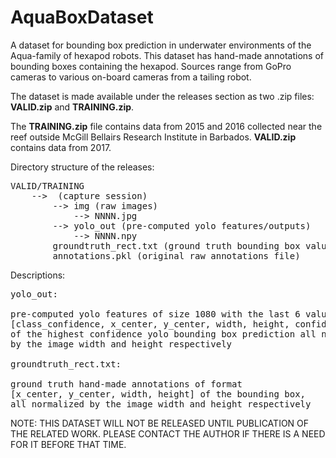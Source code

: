 # AquaBoxDataset 
A dataset for bounding box prediction in underwater environments of the Aqua-family of hexapod robots. This dataset has hand-made annotations of bounding boxes containing the hexapod. Sources range from GoPro cameras to various on-board cameras from a tailing robot.

The dataset is made available under the releases section as two .zip files: <b>VALID.zip</b> and <b>TRAINING.zip</b>. 

The <b>TRAINING.zip</b> file contains data from 2015 and 2016 collected near the reef outside McGill Bellairs Research Institute in Barbados. <b>VALID.zip</b> contains data from 2017.

Directory structure of the releases:

<pre>
VALID/TRAINING
    --> <folder_name> (capture session)
        --> img (raw images)
            --> NNNN.jpg
        --> yolo_out (pre-computed yolo features/outputs) 
            --> NNNN.npy
        groundtruth_rect.txt (ground truth bounding box values)
        annotations.pkl (original raw annotations file)
</pre>
        
Descriptions:

<pre>
yolo_out:

pre-computed yolo features of size 1080 with the last 6 values being
[class_confidence, x_center, y_center, width, height, confidence]
of the highest confidence yolo bounding box prediction all normalized
by the image width and height respectively

groundtruth_rect.txt:

ground truth hand-made annotations of format
[x_center, y_center, width, height] of the bounding box,
all normalized by the image width and height respectively
</pre>

        
NOTE: THIS DATASET WILL NOT BE RELEASED UNTIL PUBLICATION OF THE RELATED WORK. PLEASE CONTACT THE AUTHOR IF THERE IS A NEED FOR IT BEFORE THAT TIME.
